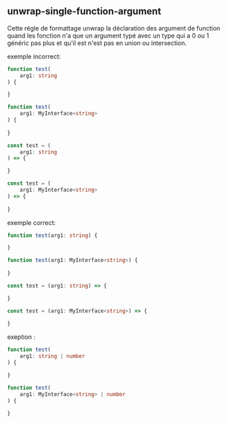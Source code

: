 ## unwrap-single-function-argument

Cette régle de formattage unwrap la déclaration des argument de function quand les fonction n'a que un argument typé avec un type qui a 0 ou 1 généric pas plus et qu'il est n'est pas en union ou intersection. 

exemple incorrect:
```ts
function test(
	arg1: string
) {

}

function test(
	arg1: MyInterface<string>
) {
	
}

const test = (
	arg1: string
) => {

}

const test = (
	arg1: MyInterface<string>
) => {
	
}
```

exemple correct:
```ts
function test(arg1: string) {

}

function test(arg1: MyInterface<string>) {
	
}

const test = (arg1: string) => {

}

const test = (arg1: MyInterface<string>) => {
	
}
```

exeption : 
```ts
function test(
	arg1: string | number
) {

}

function test(
	arg1: MyInterface<string> | number
) {
	
}
```